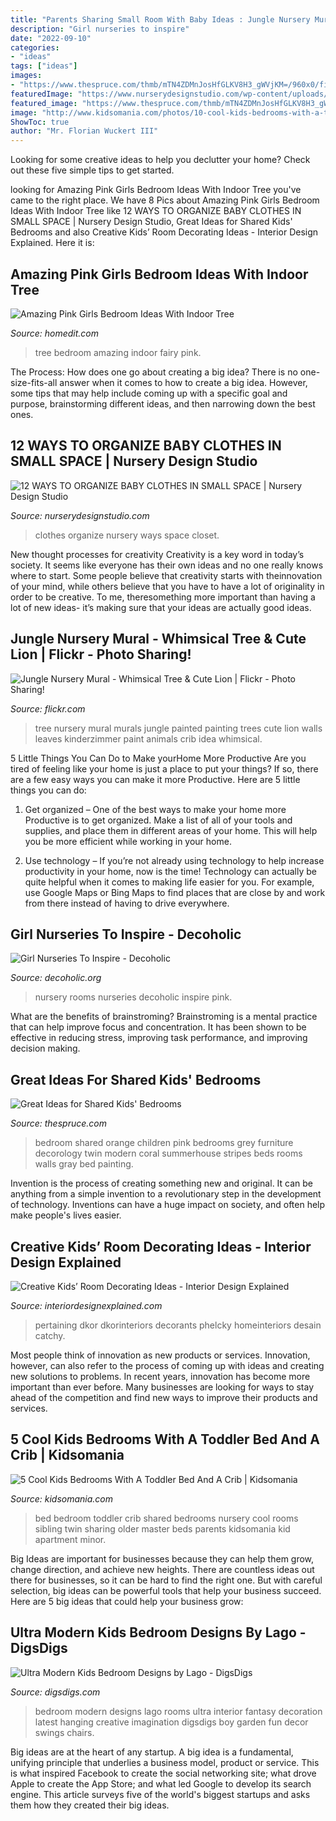 ```yaml
---
title: "Parents Sharing Small Room With Baby Ideas : Jungle Nursery Mural"
description: "Girl nurseries to inspire"
date: "2022-09-10"
categories:
- "ideas"
tags: ["ideas"]
images:
- "https://www.thespruce.com/thmb/mTN4ZDMnJosHfGLKV8H3_gWVjKM=/960x0/filters:no_upscale():max_bytes(150000):strip_icc()/cute-girls-room-58a6a0c23df78c345b107174.jpg"
featuredImage: "https://www.nurserydesignstudio.com/wp-content/uploads/2020/06/nursery-closet.png"
featured_image: "https://www.thespruce.com/thmb/mTN4ZDMnJosHfGLKV8H3_gWVjKM=/960x0/filters:no_upscale():max_bytes(150000):strip_icc()/cute-girls-room-58a6a0c23df78c345b107174.jpg"
image: "http://www.kidsomania.com/photos/10-cool-kids-bedrooms-with-a-toddler-bed-and-a-crib1.jpg"
ShowToc: true
author: "Mr. Florian Wuckert III"
---
```



Looking for some creative ideas to help you declutter your home? Check out these five simple tips to get started.

	

		
looking for Amazing Pink Girls Bedroom Ideas With Indoor Tree you've came to the right place. We have 8 Pics about Amazing Pink Girls Bedroom Ideas With Indoor Tree like 12 WAYS TO ORGANIZE BABY CLOTHES IN SMALL SPACE | Nursery Design Studio, Great Ideas for Shared Kids&#039; Bedrooms and also Creative Kids’ Room Decorating Ideas - Interior Design Explained. Here it is:
		
    
## Amazing Pink Girls Bedroom Ideas With Indoor Tree

<img loading=lazy src="https://cdn.homedit.com/wp-content/uploads/2010/04/fairy-bedroom7.jpg" onerror="this.onerror=null;this.src='https://tse4.mm.bing.net/th?id=OIP.vsGuciyKs_faDCipU4R9aQHaKU&amp;pid=15.1';" alt="Amazing Pink Girls Bedroom Ideas With Indoor Tree">

_Source: homedit.com_

>tree bedroom amazing indoor fairy pink. 

	

The Process: How does one go about creating a big idea?
There is no one-size-fits-all answer when it comes to how to create a big idea. However, some tips that may help include coming up with a specific goal and purpose, brainstorming different ideas, and then narrowing down the best ones.

    
## 12 WAYS TO ORGANIZE BABY CLOTHES IN SMALL SPACE | Nursery Design Studio

<img loading=lazy src="https://www.nurserydesignstudio.com/wp-content/uploads/2020/06/nursery-closet.png" onerror="this.onerror=null;this.src='https://tse2.mm.bing.net/th?id=OIP._9omsHHQ1LVm3tZhRoBJegHaLH&amp;pid=15.1';" alt="12 WAYS TO ORGANIZE BABY CLOTHES IN SMALL SPACE | Nursery Design Studio">

_Source: nurserydesignstudio.com_

>clothes organize nursery ways space closet. 

	

New thought processes for creativity
Creativity is a key word in today’s society. It seems like everyone has their own ideas and no one really knows where to start. Some people believe that creativity starts with theinnovation of your mind, while others believe that you have to have a lot of originality in order to be creative. To me, theresomething more important than having a lot of new ideas- it’s making sure that your ideas are actually good ideas.

    
## Jungle Nursery Mural - Whimsical Tree &amp; Cute Lion | Flickr - Photo Sharing!

<img loading=lazy src="http://farm6.staticflickr.com/5071/5887926733_abb8191952_z.jpg" onerror="this.onerror=null;this.src='https://tse2.mm.bing.net/th?id=OIP.jo_A3Fn_P63fT91WvBjyEAHaJ2&amp;pid=15.1';" alt="Jungle Nursery Mural - Whimsical Tree &amp; Cute Lion | Flickr - Photo Sharing!">

_Source: flickr.com_

>tree nursery mural murals jungle painted painting trees cute lion walls leaves kinderzimmer paint animals crib idea whimsical. 

	

5 Little Things You Can Do to Make yourHome More Productive
Are you tired of feeling like your home is just a place to put your things? If so, there are a few easy ways you can make it more Productive. Here are 5 little things you can do:
1. Get organized – One of the best ways to make your home more Productive is to get organized. Make a list of all of your tools and supplies, and place them in different areas of your home. This will help you be more efficient while working in your home.

2. Use technology – If you’re not already using technology to help increase productivity in your home, now is the time! Technology can actually be quite helpful when it comes to making life easier for you. For example, use Google Maps or Bing Maps to find places that are close by and work from there instead of having to drive everywhere.


    
## Girl Nurseries To Inspire - Decoholic

<img loading=lazy src="http://decoholic.org/wp-content/uploads/girls_nursery_rooms_5.jpg" onerror="this.onerror=null;this.src='https://tse3.mm.bing.net/th?id=OIP.mqkzrwFkZHGKAxd705gsKwHaFj&amp;pid=15.1';" alt="Girl Nurseries To Inspire - Decoholic">

_Source: decoholic.org_

>nursery rooms nurseries decoholic inspire pink. 

	

What are the benefits of brainstroming?
Brainstroming is a mental practice that can help improve focus and concentration. It has been shown to be effective in reducing stress, improving task performance, and improving decision making.

    
## Great Ideas For Shared Kids&#039; Bedrooms

<img loading=lazy src="https://www.thespruce.com/thmb/mTN4ZDMnJosHfGLKV8H3_gWVjKM=/960x0/filters:no_upscale():max_bytes(150000):strip_icc()/cute-girls-room-58a6a0c23df78c345b107174.jpg" onerror="this.onerror=null;this.src='https://tse4.mm.bing.net/th?id=OIP.muttwd1clmlG-4LdeGJJRQHaE7&amp;pid=15.1';" alt="Great Ideas for Shared Kids&#039; Bedrooms">

_Source: thespruce.com_

>bedroom shared orange children pink bedrooms grey furniture decorology twin modern coral summerhouse stripes beds rooms walls gray bed painting. 

	

Invention is the process of creating something new and original. It can be anything from a simple invention to a revolutionary step in the development of technology. Inventions can have a huge impact on society, and often help make people's lives easier.

    
## Creative Kids’ Room Decorating Ideas - Interior Design Explained

<img loading=lazy src="https://interiordesignexplained.com/images/full-size/46/shared-kids-room-with-toddler-beds.jpeg" onerror="this.onerror=null;this.src='https://tse1.mm.bing.net/th?id=OIP.UkUdD2YXByiQtkt28i_3XQHaFj&amp;pid=15.1';" alt="Creative Kids’ Room Decorating Ideas - Interior Design Explained">

_Source: interiordesignexplained.com_

>pertaining dkor dkorinteriors decorants phelcky homeinteriors desain catchy. 

	

Most people think of innovation as new products or services. Innovation, however, can also refer to the process of coming up with ideas and creating new solutions to problems. In recent years, innovation has become more important than ever before. Many businesses are looking for ways to stay ahead of the competition and find new ways to improve their products and services.

    
## 5 Cool Kids Bedrooms With A Toddler Bed And A Crib | Kidsomania

<img loading=lazy src="http://www.kidsomania.com/photos/10-cool-kids-bedrooms-with-a-toddler-bed-and-a-crib1.jpg" onerror="this.onerror=null;this.src='https://tse2.mm.bing.net/th?id=OIP.gdATprR0yyQH2oDn_0P1pgHaJ4&amp;pid=15.1';" alt="5 Cool Kids Bedrooms With A Toddler Bed And A Crib | Kidsomania">

_Source: kidsomania.com_

>bed bedroom toddler crib shared bedrooms nursery cool rooms sibling twin sharing older master beds parents kidsomania kid apartment minor. 

	

Big Ideas are important for businesses because they can help them grow, change direction, and achieve new heights. There are countless ideas out there for businesses, so it can be hard to find the right one. But with careful selection, big ideas can be powerful tools that help your business succeed. Here are 5 big ideas that could help your business grow: 

    
## Ultra Modern Kids Bedroom Designs By Lago - DigsDigs

<img loading=lazy src="https://www.digsdigs.com/photos/modern-kids-bedroom-design-by-lago.jpg" onerror="this.onerror=null;this.src='https://tse1.mm.bing.net/th?id=OIP.wH3OlxlaowEmqomufkY68wHaDP&amp;pid=15.1';" alt="Ultra Modern Kids Bedroom Designs by Lago - DigsDigs">

_Source: digsdigs.com_

>bedroom modern designs lago rooms ultra interior fantasy decoration latest hanging creative imagination digsdigs boy garden fun decor swings chairs. 

	

Big ideas are at the heart of any startup. A big idea is a fundamental, unifying principle that underlies a business model, product or service. This is what inspired Facebook to create the social networking site; what drove Apple to create the App Store; and what led Google to develop its search engine. This article surveys five of the world's biggest startups and asks them how they created their big ideas.

